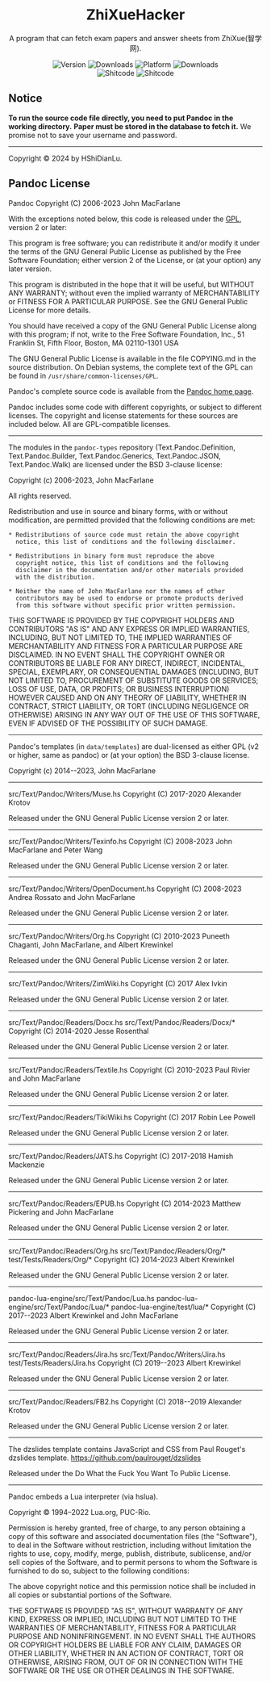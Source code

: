 <h1 align="center">
  ZhiXueHacker
</h1>
<p align="center">
  A program that can fetch exam papers and answer sheets from ZhiXue(智学网).
</p>

<p align="center">
  <a style="text-decoration:none">
    <img src="https://img.shields.io/github/v/tag/HShiDianLu/ZhiXueHacker?label=Version&color=vue" alt="Version"/>
  </a>

  <a style="text-decoration:none">
    <img src="https://img.shields.io/github/downloads/HShiDianLu/ZhiXueHacker/total?label=Downloads&color=vue " alt="Downloads"/>
  </a>
  
  <a style="text-decoration:none">
    <img src="https://img.shields.io/badge/Platform-Windows-Vue" alt="Platform">
  </a>
  
  <a style="text-decoration:none">
    <img src="https://img.shields.io/badge/Lisence-MIT-Vue" alt="Downloads"/>
  </a>
  
  <br>
  
  <a herf="https://github.com/trekhleb/state-of-the-art-shitcode" style="text-decoration:none" target="_blank">
    <img src="https://img.shields.io/static/v1?label=State-of-the-art&message=Shitcode&color=7B5804" alt="Shitcode"/>
  </a>

  <a style="text-decoration:none">
    <img src="https://img.shields.io/badge/Language-Python-blue" alt="Shitcode"/>
  </a>
</p>

## Notice
**To run the source code file directly, you need to put Pandoc in the working directory.**
**Paper must be stored in the database to fetch it.**
We promise not to save your username and password.

---
Copyright © 2024 by HShiDianLu.

## Pandoc License
Pandoc
Copyright (C) 2006-2023 John MacFarlane <jgm at berkeley dot edu>

With the exceptions noted below, this code is released under the [GPL],
version 2 or later:

   This program is free software; you can redistribute it and/or modify
   it under the terms of the GNU General Public License as published by
   the Free Software Foundation; either version 2 of the License, or
   (at your option) any later version.

   This program is distributed in the hope that it will be useful,
   but WITHOUT ANY WARRANTY; without even the implied warranty of
   MERCHANTABILITY or FITNESS FOR A PARTICULAR PURPOSE.  See the
   GNU General Public License for more details.

   You should have received a copy of the GNU General Public License
   along with this program; if not, write to the Free Software
   Foundation, Inc., 51 Franklin St, Fifth Floor, Boston, MA  02110-1301  USA

The GNU General Public License is available in the file COPYING.md in
the source distribution.  On Debian systems, the complete text of the
GPL can be found in `/usr/share/common-licenses/GPL`.

[GPL]: https://www.gnu.org/copyleft/gpl.html

Pandoc's complete source code is available from the [Pandoc home page].

[Pandoc home page]: https://pandoc.org

Pandoc includes some code with different copyrights, or subject to different
licenses.  The copyright and license statements for these sources are included
below.  All are GPL-compatible licenses.

----------------------------------------------------------------------
The modules in the `pandoc-types` repository (Text.Pandoc.Definition,
Text.Pandoc.Builder, Text.Pandoc.Generics, Text.Pandoc.JSON,
Text.Pandoc.Walk) are licensed under the BSD 3-clause license:

Copyright (c) 2006-2023, John MacFarlane

All rights reserved.

Redistribution and use in source and binary forms, with or without
modification, are permitted provided that the following conditions are met:

    * Redistributions of source code must retain the above copyright
      notice, this list of conditions and the following disclaimer.

    * Redistributions in binary form must reproduce the above
      copyright notice, this list of conditions and the following
      disclaimer in the documentation and/or other materials provided
      with the distribution.

    * Neither the name of John MacFarlane nor the names of other
      contributors may be used to endorse or promote products derived
      from this software without specific prior written permission.

THIS SOFTWARE IS PROVIDED BY THE COPYRIGHT HOLDERS AND CONTRIBUTORS
"AS IS" AND ANY EXPRESS OR IMPLIED WARRANTIES, INCLUDING, BUT NOT
LIMITED TO, THE IMPLIED WARRANTIES OF MERCHANTABILITY AND FITNESS FOR
A PARTICULAR PURPOSE ARE DISCLAIMED. IN NO EVENT SHALL THE COPYRIGHT
OWNER OR CONTRIBUTORS BE LIABLE FOR ANY DIRECT, INDIRECT, INCIDENTAL,
SPECIAL, EXEMPLARY, OR CONSEQUENTIAL DAMAGES (INCLUDING, BUT NOT
LIMITED TO, PROCUREMENT OF SUBSTITUTE GOODS OR SERVICES; LOSS OF USE,
DATA, OR PROFITS; OR BUSINESS INTERRUPTION) HOWEVER CAUSED AND ON ANY
THEORY OF LIABILITY, WHETHER IN CONTRACT, STRICT LIABILITY, OR TORT
(INCLUDING NEGLIGENCE OR OTHERWISE) ARISING IN ANY WAY OUT OF THE USE
OF THIS SOFTWARE, EVEN IF ADVISED OF THE POSSIBILITY OF SUCH DAMAGE.

----------------------------------------------------------------------
Pandoc's templates (in `data/templates`) are dual-licensed as either
GPL (v2 or higher, same as pandoc) or (at your option) the BSD
3-clause license.

Copyright (c) 2014--2023, John MacFarlane

----------------------------------------------------------------------
src/Text/Pandoc/Writers/Muse.hs
Copyright (C) 2017-2020 Alexander Krotov

Released under the GNU General Public License version 2 or later.

----------------------------------------------------------------------
src/Text/Pandoc/Writers/Texinfo.hs
Copyright (C) 2008-2023 John MacFarlane and Peter Wang

Released under the GNU General Public License version 2 or later.

----------------------------------------------------------------------
src/Text/Pandoc/Writers/OpenDocument.hs
Copyright (C) 2008-2023 Andrea Rossato and John MacFarlane

Released under the GNU General Public License version 2 or later.

----------------------------------------------------------------------
src/Text/Pandoc/Writers/Org.hs
Copyright (C) 2010-2023 Puneeth Chaganti, John MacFarlane, and
                        Albert Krewinkel

Released under the GNU General Public License version 2 or later.

----------------------------------------------------------------------
src/Text/Pandoc/Writers/ZimWiki.hs
Copyright (C) 2017 Alex Ivkin

Released under the GNU General Public License version 2 or later.

----------------------------------------------------------------------
src/Text/Pandoc/Readers/Docx.hs
src/Text/Pandoc/Readers/Docx/*
Copyright (C) 2014-2020 Jesse Rosenthal

Released under the GNU General Public License version 2 or later.

----------------------------------------------------------------------
src/Text/Pandoc/Readers/Textile.hs
Copyright (C) 2010-2023 Paul Rivier and John MacFarlane

Released under the GNU General Public License version 2 or later.

----------------------------------------------------------------------
src/Text/Pandoc/Readers/TikiWiki.hs
Copyright (C) 2017 Robin Lee Powell

Released under the GNU General Public License version 2 or later.

----------------------------------------------------------------------
src/Text/Pandoc/Readers/JATS.hs
Copyright (C) 2017-2018 Hamish Mackenzie

Released under the GNU General Public License version 2 or later.

----------------------------------------------------------------------
src/Text/Pandoc/Readers/EPUB.hs
Copyright (C) 2014-2023 Matthew Pickering and John MacFarlane

Released under the GNU General Public License version 2 or later.

----------------------------------------------------------------------
src/Text/Pandoc/Readers/Org.hs
src/Text/Pandoc/Readers/Org/*
test/Tests/Readers/Org/*
Copyright (C) 2014-2023 Albert Krewinkel

Released under the GNU General Public License version 2 or later.

----------------------------------------------------------------------
pandoc-lua-engine/src/Text/Pandoc/Lua.hs
pandoc-lua-engine/src/Text/Pandoc/Lua/*
pandoc-lua-engine/test/lua/*
Copyright (C) 2017--2023 Albert Krewinkel and John MacFarlane

Released under the GNU General Public License version 2 or later.

----------------------------------------------------------------------
src/Text/Pandoc/Readers/Jira.hs
src/Text/Pandoc/Writers/Jira.hs
test/Tests/Readers/Jira.hs
Copyright (C) 2019--2023 Albert Krewinkel

Released under the GNU General Public License version 2 or later.

----------------------------------------------------------------------
src/Text/Pandoc/Readers/FB2.hs
Copyright (C) 2018--2019 Alexander Krotov

Released under the GNU General Public License version 2 or later.

----------------------------------------------------------------------
The dzslides template contains JavaScript and CSS from Paul Rouget's
dzslides template.
https://github.com/paulrouget/dzslides

Released under the Do What the Fuck You Want To Public License.

------------------------------------------------------------------------
Pandoc embeds a Lua interpreter (via hslua).

Copyright © 1994–2022 Lua.org, PUC-Rio.

Permission is hereby granted, free of charge, to any person obtaining
a copy of this software and associated documentation files (the
"Software"), to deal in the Software without restriction, including
without limitation the rights to use, copy, modify, merge, publish,
distribute, sublicense, and/or sell copies of the Software, and to
permit persons to whom the Software is furnished to do so, subject to
the following conditions:

The above copyright notice and this permission notice shall be
included in all copies or substantial portions of the Software.

THE SOFTWARE IS PROVIDED "AS IS", WITHOUT WARRANTY OF ANY KIND,
EXPRESS OR IMPLIED, INCLUDING BUT NOT LIMITED TO THE WARRANTIES OF
MERCHANTABILITY, FITNESS FOR A PARTICULAR PURPOSE AND
NONINFRINGEMENT. IN NO EVENT SHALL THE AUTHORS OR COPYRIGHT HOLDERS BE
LIABLE FOR ANY CLAIM, DAMAGES OR OTHER LIABILITY, WHETHER IN AN ACTION
OF CONTRACT, TORT OR OTHERWISE, ARISING FROM, OUT OF OR IN CONNECTION
WITH THE SOFTWARE OR THE USE OR OTHER DEALINGS IN THE SOFTWARE.
